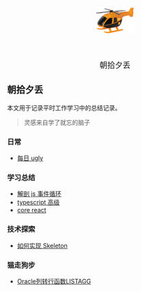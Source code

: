 
<div align="center">
  <br/>
  <span style="font-size: 36px"><img height="60px" src="./images/helicopter.png"/></span>
  <br />
  <br />
  <br />
  <br />
  <span style="font-size: 18px">
    朝拾夕丢
  <span>
  <br/>
</div>

## 朝拾夕丢

本文用于记录平时工作学习中的总结记录。

> 灵感来自学了就忘的脑子

### 日常

* [每日 ugly](/docs/ugly.md)
### 学习总结

* [解剖 js 事件循环](https://github.com/ls365882248/blog/issues/2)
* [typescript 高级](https://github.com/ls365882248/blog/issues/9)
* [core react](https://github.com/ls365882248/blog/issues/10)

### 技术探索

* [如何实现 Skeleton](https://github.com/ls365882248/blog/issues/1)

### 猫走狗步

* [Oracle列转行函数LISTAGG](https://github.com/ls365882248/blog/issues/6)

